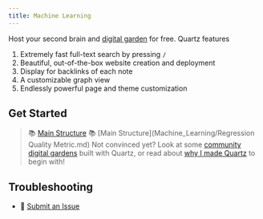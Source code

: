 ```yaml
---
title: Machine Learning
---
```

Host your second brain and [digital garden](https://jiahaom.github.io/ds/) for free. Quartz features
1. Extremely fast full-text search by pressing `/`
2. Beautiful, out-of-the-box website creation and deployment
3. Display for backlinks of each note
4. A customizable graph view
5. Endlessly powerful page and theme customization

## Get Started
> 📚 [Main Structure](Machine_Learning/Introduction.md)
> 📚 [Main Structure](Machine_Learning/Regression Quality Metric.md)
Not convinced yet? Look at some [community digital gardens](moc/showcase) built with Quartz, or read about [why I made Quartz](notes/philosophy.md) to begin with!

## Troubleshooting

- 🐛 [Submit an Issue](https://github.com/jackyzha0/quartz/issues)

